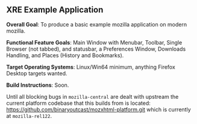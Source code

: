 XRE Example Application
----

**Overall Goal**: To produce a basic example mozilla application on modern mozilla.

**Functional Feature Goals**: Main Window with Menubar, Toolbar, Single Browser (not tabbed), and statusbar, a Preferences Window, Downloads Handling, and Places (History and Bookmarks).

**Target Operating Systems**: Linux/Win64 minimum, anything Firefox Desktop targets wanted.

**Build Instructions**: Soon.

Until all blocking bugs in `mozilla-central` are dealt with upstream the current platform codebase that this builds from is located: https://github.com/binaryoutcast/mozxhtml-platform.git which is currently at `mozilla-rel122`.
